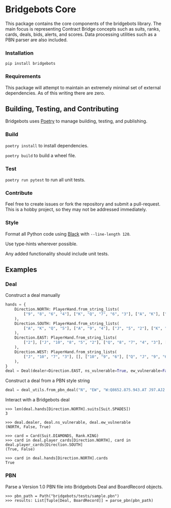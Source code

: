 # Bridgebots Core
This package contains the core components of the bridgebots library. The main focus is representing Contract Bridge concepts such as suits, ranks, cards, deals, bids, alerts, and scores. Data processing utilities such as a PBN parser are also included.

### Installation
`pip install bridgebots`

### Requirements
This package will attempt to maintain an extremely minimal set of external dependencies. As of this writing there are zero.


## Building, Testing, and Contributing
Bridgebots uses [Poetry](https://python-poetry.org/) to manage building, testing, and publishing.

### Build
`poetry install` to install dependencies.

`poetry build` to build a wheel file.

### Test
`poetry run pytest` to run all unit tests.

### Contribute
Feel free to create issues or fork the repository and submit a pull-request. This is a hobby project, so they may not be addressed immediately.

### Style
Format all Python code using [Black](https://github.com/psf/black) with `--line-length 120`.

Use type-hints wherever possible.

Any added functionality should include unit tests.

## Examples
### Deal
Construct a deal manually
```python
hands = {
    Direction.NORTH: PlayerHand.from_string_lists(
        ["9", "8", "6", "4"], ["K", "Q", "7", "6", "3"], ["A", "K"], ["7", "3"]
    ),
    Direction.SOUTH: PlayerHand.from_string_lists(
        ["A", "K", "Q", "5"], ["A", "9", "4"], ["J", "5", "2"], ["K", "8", "4"]
    ),
    Direction.EAST: PlayerHand.from_string_lists(
        ["2"], ["J", "10", "8", "5", "2"], ["Q", "8", "7", "4", "3"], ["A", "10"]
    ),
    Direction.WEST: PlayerHand.from_string_lists(
        ["J", "10", "7", "3"], [], ["10", "9", "6"], ["Q", "J", "9", "6", "5", "2"]
    ),
}
deal = Deal(dealer=Direction.EAST, ns_vulnerable=True, ew_vulnerable=False, hands=hands)
```

Construct a deal from a PBN style string
```python
deal = deal_utils.from_pbn_deal("N", "EW", "W:Q8652.875.943.AT J97.AJ2.AKQ2.Q87 AK.QT943.87.9632 T43.K6.JT65.KJ54")
```

Interact with a Bridgebots deal
```pycon
>>> len(deal.hands[Direction.NORTH].suits[Suit.SPADES])
3

>>> deal.dealer, deal.ns_vulnerable, deal.ew_vulnerable
(NORTH, False, True)

>>> card = Card(Suit.DIAMONDS, Rank.KING)
>>> card in deal.player_cards[Direction.NORTH], card in deal.player_cards[Direction.SOUTH]
(True, False)

>>> card in deal.hands[Direction.NORTH].cards
True
```

### PBN
Parse a Version 1.0 PBN file into Bridgebots Deal and BoardRecord objects.
```pycon
>>> pbn_path = Path("bridgebots/tests/sample.pbn")
>>> results: List[Tuple[Deal, BoardRecord]] = parse_pbn(pbn_path)
```
